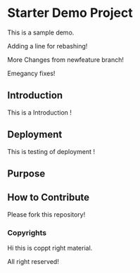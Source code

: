 # Starter Demo Project
This is a sample demo.

Adding a line for rebashing!

More Changes from newfeature branch!

Emegancy fixes!

## Introduction
This is a Introduction !

## Deployment
This is testing of deployment !

## Purpose

## How to Contribute

Please fork this repository!

### Copyrights
Hi this is coppt right material.

All right reserved!
